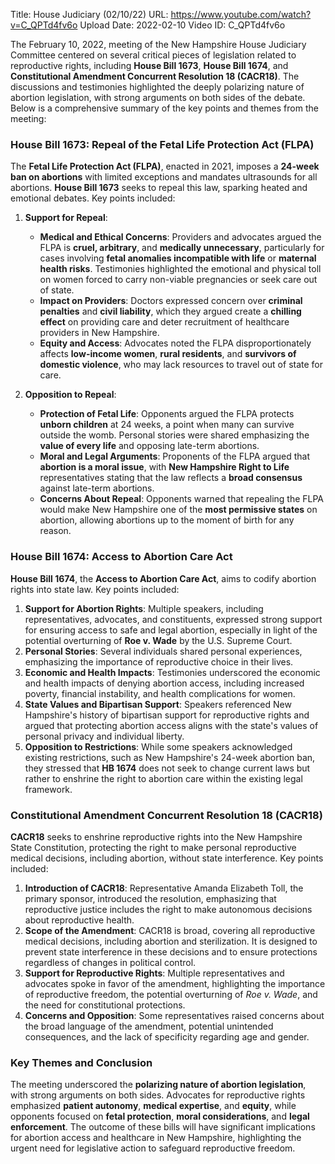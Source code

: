 Title: House Judiciary (02/10/22)
URL: https://www.youtube.com/watch?v=C_QPTd4fv6o
Upload Date: 2022-02-10
Video ID: C_QPTd4fv6o

The February 10, 2022, meeting of the New Hampshire House Judiciary Committee centered on several critical pieces of legislation related to reproductive rights, including **House Bill 1673**, **House Bill 1674**, and **Constitutional Amendment Concurrent Resolution 18 (CACR18)**. The discussions and testimonies highlighted the deeply polarizing nature of abortion legislation, with strong arguments on both sides of the debate. Below is a comprehensive summary of the key points and themes from the meeting:

### **House Bill 1673: Repeal of the Fetal Life Protection Act (FLPA)**
The **Fetal Life Protection Act (FLPA)**, enacted in 2021, imposes a **24-week ban on abortions** with limited exceptions and mandates ultrasounds for all abortions. **House Bill 1673** seeks to repeal this law, sparking heated and emotional debates. Key points included:

1. **Support for Repeal**:
   - **Medical and Ethical Concerns**: Providers and advocates argued the FLPA is **cruel, arbitrary**, and **medically unnecessary**, particularly for cases involving **fetal anomalies incompatible with life** or **maternal health risks**. Testimonies highlighted the emotional and physical toll on women forced to carry non-viable pregnancies or seek care out of state.
   - **Impact on Providers**: Doctors expressed concern over **criminal penalties** and **civil liability**, which they argued create a **chilling effect** on providing care and deter recruitment of healthcare providers in New Hampshire.
   - **Equity and Access**: Advocates noted the FLPA disproportionately affects **low-income women**, **rural residents**, and **survivors of domestic violence**, who may lack resources to travel out of state for care.

2. **Opposition to Repeal**:
   - **Protection of Fetal Life**: Opponents argued the FLPA protects **unborn children** at 24 weeks, a point when many can survive outside the womb. Personal stories were shared emphasizing the **value of every life** and opposing late-term abortions.
   - **Moral and Legal Arguments**: Proponents of the FLPA argued that **abortion is a moral issue**, with **New Hampshire Right to Life** representatives stating that the law reflects a **broad consensus** against late-term abortions.
   - **Concerns About Repeal**: Opponents warned that repealing the FLPA would make New Hampshire one of the **most permissive states** on abortion, allowing abortions up to the moment of birth for any reason.

### **House Bill 1674: Access to Abortion Care Act**
**House Bill 1674**, the **Access to Abortion Care Act**, aims to codify abortion rights into state law. Key points included:

1. **Support for Abortion Rights**: Multiple speakers, including representatives, advocates, and constituents, expressed strong support for ensuring access to safe and legal abortion, especially in light of the potential overturning of **Roe v. Wade** by the U.S. Supreme Court.
2. **Personal Stories**: Several individuals shared personal experiences, emphasizing the importance of reproductive choice in their lives.
3. **Economic and Health Impacts**: Testimonies underscored the economic and health impacts of denying abortion access, including increased poverty, financial instability, and health complications for women.
4. **State Values and Bipartisan Support**: Speakers referenced New Hampshire's history of bipartisan support for reproductive rights and argued that protecting abortion access aligns with the state's values of personal privacy and individual liberty.
5. **Opposition to Restrictions**: While some speakers acknowledged existing restrictions, such as New Hampshire's 24-week abortion ban, they stressed that **HB 1674** does not seek to change current laws but rather to enshrine the right to abortion care within the existing legal framework.

### **Constitutional Amendment Concurrent Resolution 18 (CACR18)**
**CACR18** seeks to enshrine reproductive rights into the New Hampshire State Constitution, protecting the right to make personal reproductive medical decisions, including abortion, without state interference. Key points included:

1. **Introduction of CACR18**: Representative Amanda Elizabeth Toll, the primary sponsor, introduced the resolution, emphasizing that reproductive justice includes the right to make autonomous decisions about reproductive health.
2. **Scope of the Amendment**: CACR18 is broad, covering all reproductive medical decisions, including abortion and sterilization. It is designed to prevent state interference in these decisions and to ensure protections regardless of changes in political control.
3. **Support for Reproductive Rights**: Multiple representatives and advocates spoke in favor of the amendment, highlighting the importance of reproductive freedom, the potential overturning of *Roe v. Wade*, and the need for constitutional protections.
4. **Concerns and Opposition**: Some representatives raised concerns about the broad language of the amendment, potential unintended consequences, and the lack of specificity regarding age and gender.

### **Key Themes and Conclusion**
The meeting underscored the **polarizing nature of abortion legislation**, with strong arguments on both sides. Advocates for reproductive rights emphasized **patient autonomy**, **medical expertise**, and **equity**, while opponents focused on **fetal protection**, **moral considerations**, and **legal enforcement**. The outcome of these bills will have significant implications for abortion access and healthcare in New Hampshire, highlighting the urgent need for legislative action to safeguard reproductive freedom.